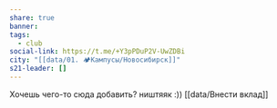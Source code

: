 ```yaml
---
share: true
banner: 
tags:
  - club
social-link: https://t.me/+Y3pPDuP2V-UwZDBi
city: "[[data/01. 🏕️Кампусы/Новосибирск]]"
s21-leader: []
---
```


Хочешь чего-то сюда добавить? ништяяк :))
[[data/Внести вклад]]